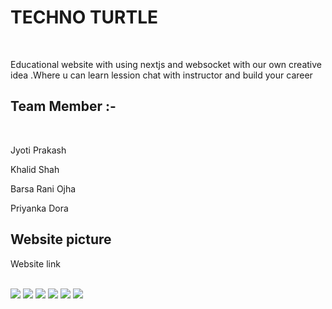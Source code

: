 <h1>TECHNO TURTLE </h1>
</br>
<p>Educational website with using nextjs and websocket with our own creative idea .Where u can learn lession chat with instructor and build your career</P>

<h2>Team Member :-</h2>
</br>
<p>Jyoti Prakash</p>
<p>Khalid Shah</p>
<p>Barsa Rani Ojha</p>
<p>Priyanka Dora</p>

<h2>Website picture</h2>
<p>Website link</p>
</br>
<img src="https://user-images.githubusercontent.com/105920094/209295805-f6211185-f6ab-4cdb-b99d-f32ae7ed9dc1.png"/>

<img src="https://user-images.githubusercontent.com/105920094/209295816-d52c2822-f0f5-4864-89c3-52d1ee9f9503.png"/>

<img src="https://user-images.githubusercontent.com/105920094/209295822-c11590cc-57a4-4921-be5b-e9ccb33010d8.png"/>

<img src="https://user-images.githubusercontent.com/105920094/209295827-a2fdd49e-62e7-4f6b-a98e-55d09197df19.png"/>

<img src="https://user-images.githubusercontent.com/105920094/209295831-31f0a2b0-fea6-45a1-95af-7e308c12b0c7.png"/>

<img src="https://user-images.githubusercontent.com/105920094/209295842-34bb3b3a-9c5f-4461-b43a-7e31504bd935.png"/>
